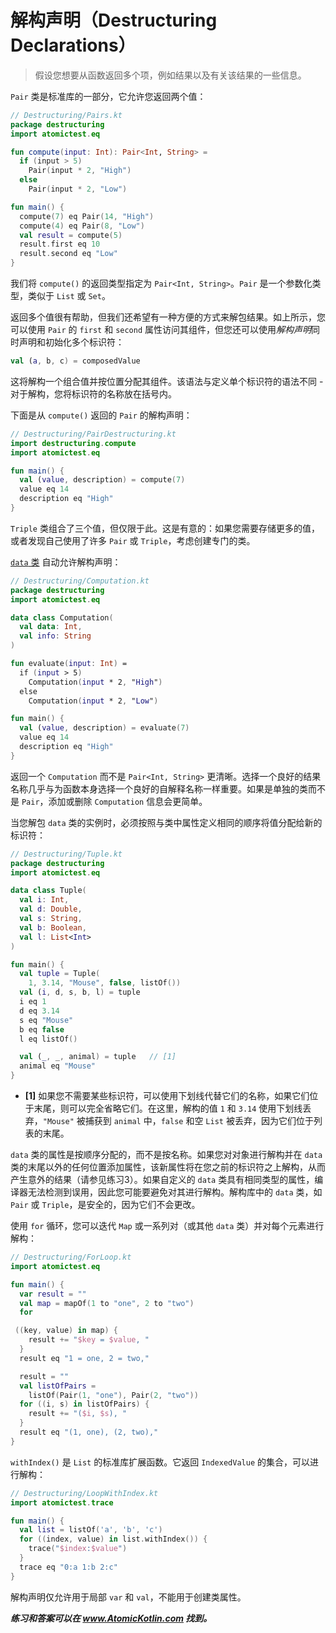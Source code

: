 # 解构声明（Destructuring Declarations）

> 假设您想要从函数返回多个项，例如结果以及有关该结果的一些信息。

`Pair` 类是标准库的一部分，它允许您返回两个值：

```kotlin
// Destructuring/Pairs.kt
package destructuring
import atomictest.eq

fun compute(input: Int): Pair<Int, String> =
  if (input > 5)
    Pair(input * 2, "High")
  else
    Pair(input * 2, "Low")

fun main() {
  compute(7) eq Pair(14, "High")
  compute(4) eq Pair(8, "Low")
  val result = compute(5)
  result.first eq 10
  result.second eq "Low"
}
```

我们将 `compute()` 的返回类型指定为 `Pair<Int, String>`。`Pair` 是一个参数化类型，类似于 `List` 或 `Set`。

返回多个值很有帮助，但我们还希望有一种方便的方式来解包结果。如上所示，您可以使用 `Pair` 的 `first` 和 `second` 属性访问其组件，但您还可以使用*解构声明*同时声明和初始化多个标识符：

```kotlin
val (a, b, c) = composedValue
```

这将解构一个组合值并按位置分配其组件。该语法与定义单个标识符的语法不同 - 对于解构，您将标识符的名称放在括号内。

下面是从 `compute()` 返回的 `Pair` 的解构声明：

```kotlin
// Destructuring/PairDestructuring.kt
import destructuring.compute
import atomictest.eq

fun main() {
  val (value, description) = compute(7)
  value eq 14
  description eq "High"
}
```

`Triple` 类组合了三个值，但仅限于此。这是有意的：如果您需要存储更多的值，或者发现自己使用了许多 `Pair` 或 `Triple`，考虑创建专门的类。

[`data` 类](se03-ch06.md) 自动允许解构声明：

```kotlin
// Destructuring/Computation.kt
package destructuring
import atomictest.eq

data class Computation(
  val data: Int,
  val info: String
)

fun evaluate(input: Int) =
  if (input > 5)
    Computation(input * 2, "High")
  else
    Computation(input * 2, "Low")

fun main() {
  val (value, description) = evaluate(7)
  value eq 14
  description eq "High"
}
```

返回一个 `Computation` 而不是 `Pair<Int, String>` 更清晰。选择一个良好的结果名称几乎与为函数本身选择一个良好的自解释名称一样重要。如果是单独的类而不是 `Pair`，添加或删除 `Computation` 信息会更简单。

当您解包 `data` 类的实例时，必须按照与类中属性定义相同的顺序将值分配给新的标识符：

```kotlin
// Destructuring/Tuple.kt
package destructuring
import atomictest.eq

data class Tuple(
  val i: Int,
  val d: Double,
  val s: String,
  val b: Boolean,
  val l: List<Int>
)

fun main() {
  val tuple = Tuple(
    1, 3.14, "Mouse", false, listOf())
  val (i, d, s, b, l) = tuple
  i eq 1
  d eq 3.14
  s eq "Mouse"
  b eq false
  l eq listOf()

  val (_, _, animal) = tuple   // [1]
  animal eq "Mouse"
}
```

- **[1]** 如果您不需要某些标识符，可以使用下划线代替它们的名称，如果它们位于末尾，则可以完全省略它们。在这里，解构的值 `1` 和 `3.14` 使用下划线丢弃，`"Mouse"` 被捕获到 `animal` 中，`false` 和空 `List` 被丢弃，因为它们位于列表的末尾。

`data` 类的属性是按顺序分配的，而不是按名称。如果您对对象进行解构并在 `data` 类的末尾以外的任何位置添加属性，该新属性将在您之前的标识符之上解构，从而产生意外的结果（请参见练习3）。如果自定义的 `data` 类具有相同类型的属性，编译器无法检测到误用，因此您可能要避免对其进行解构。解构库中的 `data` 类，如 `Pair` 或 `Triple`，是安全的，因为它们不会更改。

使用 `for` 循环，您可以迭代 `Map` 或一系列对（或其他 `data` 类）并对每个元素进行解构：

```kotlin
// Destructuring/ForLoop.kt
import atomictest.eq

fun main() {
  var result = ""
  val map = mapOf(1 to "one", 2 to "two")
  for

 ((key, value) in map) {
    result += "$key = $value, "
  }
  result eq "1 = one, 2 = two,"

  result = ""
  val listOfPairs =
    listOf(Pair(1, "one"), Pair(2, "two"))
  for ((i, s) in listOfPairs) {
    result += "($i, $s), "
  }
  result eq "(1, one), (2, two),"
}
```

`withIndex()` 是 `List` 的标准库扩展函数。它返回 `IndexedValue` 的集合，可以进行解构：

```kotlin
// Destructuring/LoopWithIndex.kt
import atomictest.trace

fun main() {
  val list = listOf('a', 'b', 'c')
  for ((index, value) in list.withIndex()) {
    trace("$index:$value")
  }
  trace eq "0:a 1:b 2:c"
}
```

解构声明仅允许用于局部 `var` 和 `val`，不能用于创建类属性。

***练习和答案可以在 www.AtomicKotlin.com 找到。***